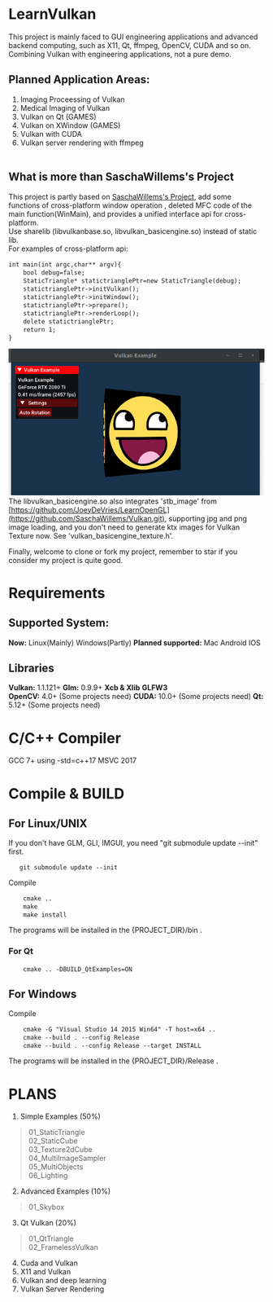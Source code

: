 
# LearnVulkan
This project is mainly faced to GUI engineering applications and advanced backend computing, such as X11, Qt, ffmpeg, OpenCV, CUDA and so on. Combining Vulkan with engineering applications, not a pure demo.  <br>
## Planned Application Areas: 
   1. Imaging Proceessing of Vulkan  
   2. Medical Imaging of Vulkan  
   3. Vulkan on Qt (GAMES)  
   4. Vulkan on XWindow (GAMES)  
   5. Vulkan with CUDA  
   6. Vulkan server rendering with ffmpeg  
    <br>
## What is more than SaschaWillems's Project
This project is partly based on [SaschaWillems's Project](https://github.com/SaschaWillems/Vulkan.git), add some functions of cross-platform window operation , deleted MFC code of the main function(WinMain), and provides a unified interface api for cross-platform.  <br>
Use sharelib (libvulkanbase.so, libvulkan_basicengine.so) instead of static lib.  <br>
For examples of cross-platform api:  
```
int main(int argc,char** argv){
    bool debug=false;
    StaticTriangle* statictrianglePtr=new StaticTriangle(debug);
    statictrianglePtr->initVulkan();
    statictrianglePtr->initWindow();
    statictrianglePtr->prepare();
    statictrianglePtr->renderLoop();
    delete statictrianglePtr;
    return 1;
}
```
![image](https://github.com/engineer1109/LearnVulkan/blob/master/data/gif/output.gif) <br>
The libvulkan_basicengine.so also integrates 'stb_image' from [https://github.com/JoeyDeVries/LearnOpenGL](https://github.com/SaschaWillems/Vulkan.git), supporting jpg and png image loading, and you don't need to generate ktx images for Vulkan Texture now. See 'vulkan_basicengine_texture.h'.

Finally, welcome to clone or fork my project, remember to star if you consider my project is quite good.  

# Requirements
## Supported System:
   **Now:** Linux(Mainly)  Windows(Partly)
   **Planned supported:** Mac Android IOS
## Libraries
   **Vulkan:** 1.1.121+
   **Glm:** 0.9.9+
   **Xcb & Xlib**
   **GLFW3**         
   **OpenCV:** 4.0+  (Some projects need)
   **CUDA:** 10.0+  (Some projects need)
   **Qt:** 5.12+  (Some projects need)
##
# C/C++ Compiler
   GCC 7+   using -std=c++17
   MSVC 2017
# Compile & BUILD
## For Linux/UNIX
If you don't have GLM, GLI, IMGUI, you need "git submodule update --init" first.
```
   git submodule update --init
```
   Compile
```
    cmake ..
    make
    make install
```
The programs will be installed in the {PROJECT_DIR}/bin .
### For Qt
```
    cmake .. -DBUILD_QtExamples=ON
```
## For Windows
   Compile
```
    cmake -G "Visual Studio 14 2015 Win64" -T host=x64 ..
    cmake --build . --config Release
    cmake --build . --config Release --target INSTALL
```
The programs will be installed in the {PROJECT_DIR}/Release .
# PLANS
1. Simple Examples (50%)
>01_StaticTriangle  
>02_StaticCube  
>03_Texture2dCube  
>04_MultiImageSampler  
>05_MultiObjects  
>06_Lighting  
2. Advanced Examples (10%)
>01_Skybox
3. Qt Vulkan (20%)
>01_QtTriangle  
>02_FramelessVulkan  
4. Cuda and Vulkan
5. X11 and Vulkan
6. Vulkan and deep learning
7. Vulkan Server Rendering
   

